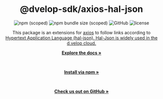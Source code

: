 <div align="center">

  <h1>@dvelop-sdk/axios-hal-json</h1>

  <img alt="npm (scoped)" src="https://img.shields.io/npm/v/@dvelop-sdk/axios-hal-json?style=for-the-badge">

  <img alt="npm bundle size (scoped)" src="https://img.shields.io/bundlephobia/min/@dvelop-sdk/axios-hal-json?style=for-the-badge">

  <img alt="GitHub" src="https://img.shields.io/badge/GitHub-dvelop--sdk--node-%23ff0844?logo=github&style=for-the-badge">

  <img alt="license" src="https://img.shields.io/github/license/d-velop/dvelop-sdk-node?style=for-the-badge">

  </br>

  <p>This package is an extensions for <a href="https://github.com/axios/axios">axios</a> to follow links according to <a href="https://stateless.group/hal_specification.html">Hypertext Application Language (hal-json). Hal-Json is widely used in the d.velop cloud.</a></p>

  <a href="https://d-velop.github.io/dvelop-sdk-node/modules/axios-hal-json.html"><strong>Explore the docs »</strong></a>

  </br>

  <a href="https://www.npmjs.com/package/@dvelop-sdk/axios-hal-json"><strong>Install via npm »</strong></a>

  </br>

  <a href="https://github.com/d-velop/dvelop-sdk-node"><strong>Check us out on GitHub »</strong></a>

</div>